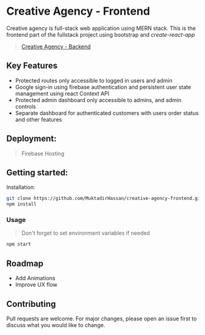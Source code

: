 # Creative Agency - Frontend

Creative agency is full-stack web application using MERN stack.
This is the frontend part of the fullstack project using bootstrap and _create-react-app_

>  [Creative Agency - Backend](https://github.com/MuktadirHassan/creative-agency-backend)

## Key Features
- Protected routes only accessible to logged in users and admin
- Google sign-in using firebase authentication and persistent user state management using react Context API
- Protected admin dashboard only accessible to admins, and admin controls
- Separate dashboard for authenticated customers with users order status and other features

## Deployment:
> Firebase Hosting



## Getting started:
Installation:

```bash
git clone https://github.com/MuktadirHassan/creative-agency-frontend.git
npm install
```

### Usage
> Don't forget to set environment variables if needed
```bash
npm start
```
## Roadmap
- Add Animations
- Improve UX flow

## Contributing
Pull requests are welcome. For major changes, please open an issue first to discuss what you would like to change.


